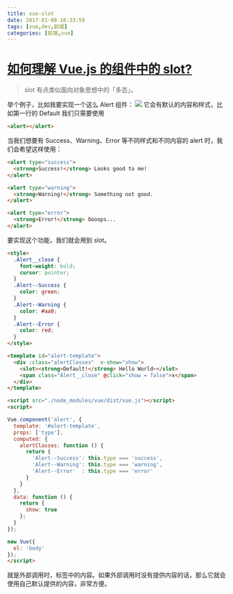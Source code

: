 ```yaml
---
title: vue-slot
date: 2017-01-08 16:33:59
tags: [vue,dev,前端]
categories: [前端,vue]
---
```


# [如何理解 Vue.js 的组件中的 slot?](https://www.zhihu.com/question/37548226)

> slot 有点类似面向对象思想中的「多态」。

<!-- more -->

举个例子，比如我要实现一个这么 Alert 组件：
![](https://pic3.zhimg.com/55b5f7f0b72d1a88c81affcff9e69246_b.png)
它会有默认的内容和样式，比如第一行的 Default 我们只需要使用

```html
<alert></alert>
```

当我们想要有 Success、Warning、Error 等不同样式和不同内容的 alert 时，我们会希望这样使用：

```html
<alert type="success">
  <strong>Success!</strong> Looks good to me!
</alert>

<alert type="warning">
  <strong>Warning!</strong> Something not good.
</alert>

<alert type="error">
  <strong>Error!</strong> Oooops...
</alert>
```

要实现这个功能，我们就会用到 slot。

```html
<style>
  .Alert__close {
    font-weight: bold;
    cursor: pointer;
  }
  .Alert--Success {
    color: green;
  }
  .Alert--Warning {
    color: #aa0;
  }
  .Alert--Error {
    color: red;
  }
</style>

<template id="alert-template">
  <div :class="alertClasses"  v-show="show">
    <slot><strong>Default!</strong> Hello World~</slot>
    <span class="Alert__close" @click="show = false">x</span>
  </div>
</template>

<script src="./node_modules/vue/dist/vue.js"></script>
<script>

Vue.component('alert', {
  template: '#alert-template',
  props: ['type'],
  computed: {
    alertClasses: function () {
      return {
        'Alert--Success': this.type === 'success',
        'Alert--Warning': this.type === 'warning',
        'Alert--Error'  : this.type === 'error'
      }
    }
  },
  data: function () {
    return {
      show: true
    };
  }
});

new Vue({
  el: 'body'
});
</script>
```

<slot> 就是外部调用时，标签中的内容。如果外部调用时没有提供内容的话，那么它就会使用自己默认提供的内容，非常方便。
